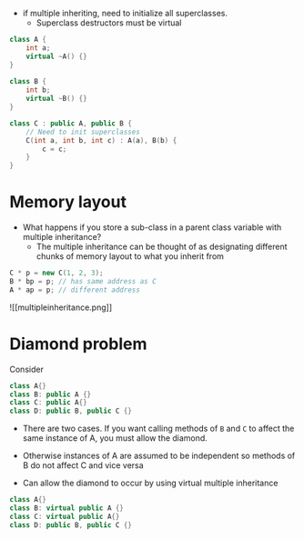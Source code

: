 - if multiple inheriting, need to initialize all superclasses.
	- Superclass destructors must be virtual
```c++
class A {
	int a;
	virtual ~A() {}
}
	
class B {
	int b;
	virtual ~B() {}
}

class C : public A, public B {
	// Need to init superclasses
	C(int a, int b, int c) : A(a), B(b) {
		c = c;
	}
}
```

# Memory layout
- What happens if you store a sub-class in a parent class variable with multiple inheritance? 
	- The multiple inheritance can be thought of as designating different chunks of memory layout to what you inherit from
```c++
C * p = new C(1, 2, 3);
B * bp = p; // has same address as C
A * ap = p; // different address
```
![[multipleinheritance.png]]

# Diamond problem
Consider
```c++
class A{}
class B: public A {}
class C: public A{}
class D: public B, public C {}
```

- There are two cases. If you want calling methods of `B` and `C` to affect the same instance of A, you must allow the diamond. 
- Otherwise instances of A are assumed to be independent so methods of B do not affect C and vice versa

- Can allow the diamond to occur by using virtual multiple inheritance
```c++
class A{}
class B: virtual public A {}
class C: virtual public A{}
class D: public B, public C {}
```